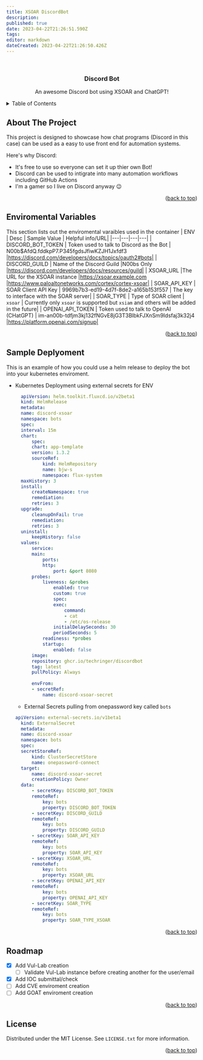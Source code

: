 ```yaml
---
title: XSOAR DiscordBot
description: 
published: true
date: 2023-04-22T21:26:51.590Z
tags: 
editor: markdown
dateCreated: 2023-04-22T21:26:50.426Z
---
```


<br>
<div align="center">
    <h3 align="center"><b>Discord Bot</b></h3>
<p align="center">An awesome Discord bot using XSOAR and ChatGPT!</p>
</div>

<a id="readme-top">
<!-- TABLE OF CONTENTS -->
<details>
  <summary><a id="readme-top">Table of Contents</a></summary>
  <ol>
    <li><a href="#about-the-project">About The Project</a></li>
    <li><a href="#enviromental-variables">Enviromental Variables</a></li>  
    <li><a href="#sample-deplyoment">Sample Deplyoment</a></li>
    <li><a href="#roadmap">Roadmap</a></li>
  </ol>
</details>

<!-- ABOUT THE PROJECT -->
## About The Project

This project is designed to showcase how chat programs (Discord in this case) can be used as a easy to use front end for automation systems.

Here's why Discord:

* It's free to use so everyone can set it up thier own Bot!
* Discord can be used to intigrate into many automation workflows including GitHub Actions
* I'm a gamer so I live on Discord anyway :wink:

<p align="right">(<a href="#readme-top">back to top</a>)</p>

<!-- Enviromental Variables -->
## Enviromental Variables

This section lists out the enviromental varaibles used in the container
| ENV | Desc | Sample Value | Helpful info/URL|
|---|---|---|---|
| DISCORD_BOT_TOKEN | Token used to talk to Discord as the Bot | N00b$AfdQ.fddkpP7.P345fgdsJfiwKZJH1Jxfdf3 |<https://discord.com/developers/docs/topics/oauth2#bots|>
| DISCORD_GUILD | Name of the Discord Guild |N00bs Only  |<https://discord.com/developers/docs/resources/guild|>
| XSOAR_URL |The URL for the XSOAR instance  |<https://xsoar.example.com>  |<https://www.paloaltonetworks.com/cortex/cortex-xsoar|>
| SOAR_API_KEY | SOAR Client API Key  | 9969b7b3-ed19-4d7f-8de2-a165b153f557 | The key to interface with the SOAR server|
| SOAR_TYPE | Type of SOAR client  | `xsoar` | Currently only `xsoar` is supported but `xsiam` and others will be added in the future|
| OPENAI_API_TOKEN | Token used to talk to OpenAI (CHatGPT) | im-an00b-tdfjm3kj132fNGvE8jG3T3BlbkFJXnSm9Idsfaj3k32j4 |<https://platform.openai.com/signup|>
<p align="right">(<a href="#readme-top">back to top</a>)</p>

<!-- Sample Deployment -->
## Sample Deplyoment

This is an example of how you could use a helm release to deploy the bot into your kubernetes enviroment.

* Kubernetes Deployment using external secrets for ENV

  ```yaml
    apiVersion: helm.toolkit.fluxcd.io/v2beta1
    kind: HelmRelease
    metadata:
    name: discord-xsoar
    namespace: bots
    spec:
    interval: 15m
    chart:
        spec:
        chart: app-template
        version: 1.3.2
        sourceRef:
            kind: HelmRepository
            name: bjw-s
            namespace: flux-system
    maxHistory: 3
    install:
        createNamespace: true
        remediation:
        retries: 3
    upgrade:
        cleanupOnFail: true
        remediation:
        retries: 3
    uninstall:
        keepHistory: false
    values:
        service:
        main:
            ports:
            http:
                port: &port 8080
        probes:
            liveness: &probes
                enabled: true
                custom: true
                spec:
                exec:
                    command:
                    - cat
                    - /etc/os-release
                initialDelaySeconds: 30
                periodSeconds: 5
            readiness: *probes
            startup:
                enabled: false
        image:
        repository: ghcr.io/techringer/discordbot
        tag: latest
        pullPolicy: Always
        
        envFrom:
        - secretRef:
            name: discord-xsoar-secret
  ```

  * External Secrets pulling from onepassword key called `bots`

  ```yaml
  apiVersion: external-secrets.io/v1beta1
    kind: ExternalSecret
    metadata:
    name: discord-xsoar
    namespace: bots
    spec:
    secretStoreRef:
        kind: ClusterSecretStore
        name: onepassword-connect
    target:
        name: discord-xsoar-secret
        creationPolicy: Owner
    data:
        - secretKey: DISCORD_BOT_TOKEN
        remoteRef:
            key: bots
            property: DISCORD_BOT_TOKEN
        - secretKey: DISCORD_GUILD
        remoteRef:
            key: bots
            property: DISCORD_GUILD
        - secretKey: SOAR_API_KEY
        remoteRef:
            key: bots
            property: SOAR_API_KEY
        - secretKey: XSOAR_URL
        remoteRef:
            key: bots
            property: XSOAR_URL
        - secretKey: OPENAI_API_KEY
        remoteRef:
            key: bots
            property: OPENAI_API_KEY
        - secretKey: SOAR_TYPE
        remoteRef:
            key: bots
            property: SOAR_TYPE_XSOAR
  ```

<p align="right">(<a href="#readme-top">back to top</a>)</p>

<!-- Doarmap -->
## Roadmap

* [x] Add Vul-Lab creation
  * [ ] Validate Vul-Lab instance before creating another for the user/email
* [x] Add IOC submittal/check
* [ ] Add CVE enviroment creation
* [ ] Add GOAT enviroment creation

<p align="right">(<a href="#readme-top">back to top</a>)</p>

<!-- LICENSE -->
## License

Distributed under the MIT License. See `LICENSE.txt` for more information.

<p align="right">(<a href="#readme-top">back to top</a>)</p>